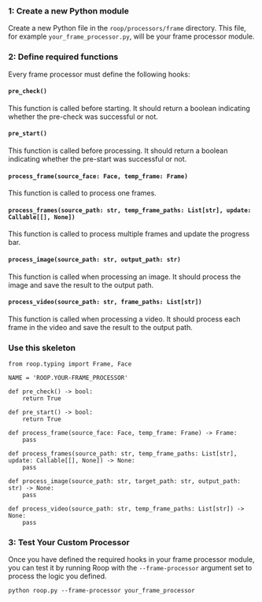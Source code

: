 ### 1: Create a new Python module

Create a new Python file in the `roop/processors/frame` directory. This file, for example `your_frame_processor.py`, will be your frame processor module.

### 2: Define required functions

Every frame processor must define the following hooks:

#### `pre_check()`
This function is called before starting. It should return a boolean indicating whether the pre-check was successful or not.

#### `pre_start()`
This function is called before processing. It should return a boolean indicating whether the pre-start was successful or not.

#### `process_frame(source_face: Face, temp_frame: Frame)`
This function is called to process one frames.

#### `process_frames(source_path: str, temp_frame_paths: List[str], update: Callable[[], None])`
This function is called to process multiple frames and update the progress bar.

#### `process_image(source_path: str, output_path: str)`
This function is called when processing an image. It should process the image and save the result to the output path.

#### `process_video(source_path: str, frame_paths: List[str])`
This function is called when processing a video. It should process each frame in the video and save the result to the output path.

### Use this skeleton

```
from roop.typing import Frame, Face

NAME = 'ROOP.YOUR-FRAME_PROCESSOR'

def pre_check() -> bool:
    return True

def pre_start() -> bool:
    return True

def process_frame(source_face: Face, temp_frame: Frame) -> Frame:
    pass

def process_frames(source_path: str, temp_frame_paths: List[str], update: Callable[[], None]) -> None:
    pass

def process_image(source_path: str, target_path: str, output_path: str) -> None:
    pass

def process_video(source_path: str, temp_frame_paths: List[str]) -> None:
    pass
```

### 3: Test Your Custom Processor

Once you have defined the required hooks in your frame processor module, you can test it by running Roop with the `--frame-processor` argument set to process the logic you defined.

```
python roop.py --frame-processor your_frame_processor
```